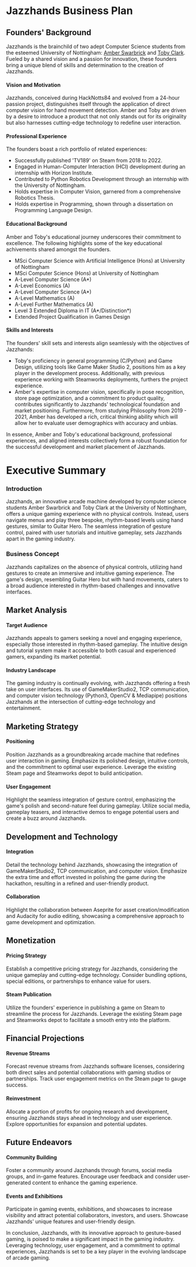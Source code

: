 # Jazzhands Business Plan

## Founders' Background

Jazzhands is the brainchild of two adept Computer Science students from the esteemed University of Nottingham: [Amber Swarbrick](https://github.com/aswarbs) and [Toby Clark](https://github.com/tobybenjaminclark). Fueled by a shared vision and a passion for innovation, these founders bring a unique blend of skills and determination to the creation of Jazzhands.

#### Vision and Motivation

Jazzhands, conceived during HackNotts84 and evolved from a 24-hour passion project, distinguishes itself through the application of direct computer vision for hand movement detection. Amber and Toby are driven by a desire to introduce a product that not only stands out for its originality but also harnesses cutting-edge technology to redefine user interaction.

#### Professional Experience

The founders boast a rich portfolio of related experiences:

- Successfully published 'TV189' on Steam from 2018 to 2022.
- Engaged in Human-Computer Interaction (HCI) development during an internship with Horizon Institute.
- Contributed to Python Robotics Development through an internship with the University of Nottingham.
- Holds expertise in Computer Vision, garnered from a comprehensive Robotics Thesis.
- Holds expertise in Programming, shown through a dissertation on Programming Language Design.

#### Educational Background

Amber and Toby's educational journey underscores their commitment to excellence. The following highlights some of the key educational achivements shared amongst the founders.

- MSci Computer Science with Artificial Intelligence (Hons) at University of Nottingham
- MSci Computer Science (Hons) at University of Nottingham
- A-Level Computer Science (A*)
- A-Level Economics (A)
- A-Level Computer Science (A*)
- A-Level Mathematics (A)
- A-Level Further Mathematics (A)
- Level 3 Extended Diploma in IT (A*/Distinction*)
- Extended Project Qualification in Games Design

#### Skills and Interests

The founders' skill sets and interests align seamlessly with the objectives of Jazzhands:

- Toby's proficiency in general programming (C/Python) and Game Design, utilizing tools like Game Maker Studio 2, positions him as a key player in the development process. Additionally, with previous experience working with Steamworks deployments, furthers the project experience.
- Amber's expertise in computer vision, specifically in pose recognition, store page optimization, and a commitment to product quality, contributes significantly to Jazzhands' technological foundation and market positioning. Furthermore, from studying Philosophy from 2019 - 2021, Amber has developed a rich, critical thinking ability which will allow her to evaluate user demographics with accuracy and unbias.

In essence, Amber and Toby's educational background, professional experiences, and aligned interests collectively form a robust foundation for the successful development and market placement of Jazzhands.

# Executive Summary
### Introduction
Jazzhands, an innovative arcade machine developed by computer science students Amber Swarbrick and Toby Clark at the University of Nottingham, offers a unique gaming experience with no physical controls. Instead, users navigate menus and play three bespoke, rhythm-based levels using hand gestures, similar to Guitar Hero. The seamless integration of gesture control, paired with user tutorials and intuitive gameplay, sets Jazzhands apart in the gaming industry.

### Business Concept

Jazzhands capitalizes on the absence of physical controls, utilizing hand gestures to create an immersive and intuitive gaming experience. The game's design, resembling Guitar Hero but with hand movements, caters to a broad audience interested in rhythm-based challenges and innovative interfaces.

## Market Analysis

#### Target Audience

Jazzhands appeals to gamers seeking a novel and engaging experience, especially those interested in rhythm-based gameplay. The intuitive design and tutorial system make it accessible to both casual and experienced gamers, expanding its market potential.

#### Industry Landscape

The gaming industry is continually evolving, with Jazzhands offering a fresh take on user interfaces. Its use of GameMakerStudio2, TCP communication, and computer vision technology (Python3, OpenCV & Mediapipe) positions Jazzhands at the intersection of cutting-edge technology and entertainment.

## Marketing Strategy

#### Positioning

Position Jazzhands as a groundbreaking arcade machine that redefines user interaction in gaming. Emphasize its polished design, intuitive controls, and the commitment to optimal user experience. Leverage the existing Steam page and Steamworks depot to build anticipation.

#### User Engagement

Highlight the seamless integration of gesture control, emphasizing the game's polish and second-nature feel during gameplay. Utilize social media, gameplay teasers, and interactive demos to engage potential users and create a buzz around Jazzhands.

## Development and Technology

#### Integration

Detail the technology behind Jazzhands, showcasing the integration of GameMakerStudio2, TCP communication, and computer vision. Emphasize the extra time and effort invested in polishing the game during the hackathon, resulting in a refined and user-friendly product.

#### Collaboration

Highlight the collaboration between Aseprite for asset creation/modification and Audacity for audio editing, showcasing a comprehensive approach to game development and optimization.

## Monetization

#### Pricing Strategy

Establish a competitive pricing strategy for Jazzhands, considering the unique gameplay and cutting-edge technology. Consider bundling options, special editions, or partnerships to enhance value for users.

#### Steam Publication

Utilize the founders' experience in publishing a game on Steam to streamline the process for Jazzhands. Leverage the existing Steam page and Steamworks depot to facilitate a smooth entry into the platform.

## Financial Projections

#### Revenue Streams

Forecast revenue streams from Jazzhands software licenses, considering both direct sales and potential collaborations with gaming studios or partnerships. Track user engagement metrics on the Steam page to gauge success.

#### Reinvestment

Allocate a portion of profits for ongoing research and development, ensuring Jazzhands stays ahead in technology and user experience. Explore opportunities for expansion and potential updates.

## Future Endeavors

#### Community Building

Foster a community around Jazzhands through forums, social media groups, and in-game features. Encourage user feedback and consider user-generated content to enhance the gaming experience.

#### Events and Exhibitions

Participate in gaming events, exhibitions, and showcases to increase visibility and attract potential collaborators, investors, and users. Showcase Jazzhands' unique features and user-friendly design.

In conclusion, Jazzhands, with its innovative approach to gesture-based gaming, is poised to make a significant impact in the gaming industry. Leveraging technology, user engagement, and a commitment to optimal experiences, Jazzhands is set to be a key player in the evolving landscape of arcade gaming.